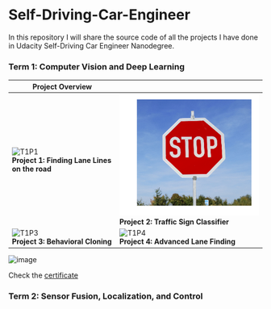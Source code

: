 # Self-Driving-Car-Engineer

In this repository I will share the source code of all the projects I have done in Udacity Self-Driving Car Engineer Nanodegree.

### Term 1: Computer Vision and Deep Learning

| Project Overview | |
| --- | --- |
|![T1P1](./src/white_giphy.gif)<br>**Project 1: Finding Lane Lines on the road** |![T1P2](./src/stop_sign.png)<br>**Project 2: Traffic Sign Classifier**|
|![T1P3](./src/behavioral_cloning.gif)<br>**Project 3: Behavioral Cloning**<br> | ![T1P4](./src/adv_lane_lines.gif)<br>**Project 4: Advanced Lane Finding**<br>|



![image](https://user-images.githubusercontent.com/56880104/127804091-08edf164-ce63-4ad3-a75f-53ce21ad49c4.png)

Check the [certificate](https://confirm.udacity.com/V3AZPEGW)

### Term 2: Sensor Fusion, Localization, and Control 

